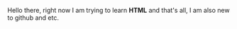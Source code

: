 Hello there, right now I am trying to learn **HTML** and that's all, I am also new to github and etc. 

